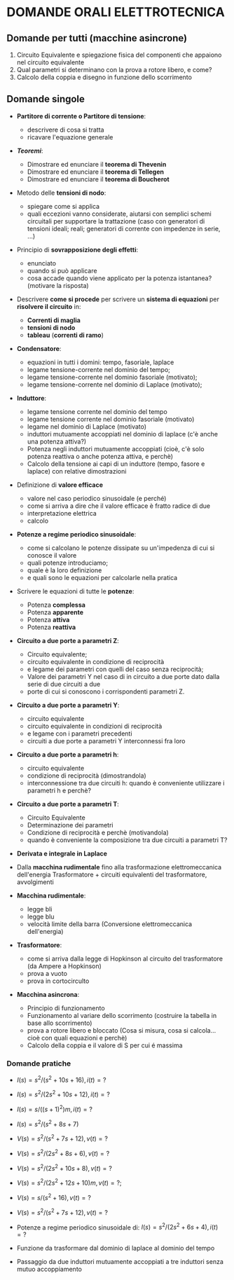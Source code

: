 # DOMANDE ORALI ELETTROTECNICA

## Domande per tutti (macchine asincrone)

1. Circuito Equivalente e spiegazione fisica del componenti che appaiono nel circuito equivalente 
2. Qual parametri si determinano con la prova a rotore libero, e come?
3. Calcolo della coppia e disegno in funzione dello scorrimento

## Domande singole


- __Partitore di corrente o Partitore di tensione__: 
  - descrivere di cosa si tratta
  - ricavare l'equazione generale

- ___Teoremi___:
  - Dimostrare ed enunciare il __teorema di Thevenin__
  - Dimostrare ed enunciare il __teorema di Tellegen__
  - Dimostrare ed enunciare il __teorema di Boucherot__


- Metodo delle __tensioni di nodo__: 
  - spiegare come si applica
  - quali eccezioni vanno considerate, aiutarsi con semplici schemi circuitali per supportare la trattazione (caso con generatori di tensioni ideali; reali; generatori di corrente con impedenze in serie, ...)


- Principio di __sovrapposizione degli effetti__: 
    - enunciato 
    - quando si può applicare
    - cosa accade quando viene applicato per la potenza istantanea? (motivare la risposta) 

  
- Descrivere __come si procede__ per scrivere un __sistema di equazioni__ per __risolvere il circuito__ in:
  - __Correnti di maglia__
  - __tensioni di nodo__
  - __tableau__ (__correnti di ramo__)


- __Condensatore__: 
  - equazioni in tutti i domini: tempo, fasoriale, laplace
  - legame tensione-corrente nel dominio del tempo; 
  - legame tensione-corrente nel dominio fasoriale (motivato); 
  - legame tensione-corrente nel dominio di Laplace (motivato);

- __Induttore__:
  - legame tensione corrente nel dominio del tempo 
  - legame tensione corrente nel dominio fasoriale (motivato) 
  - legame nel dominio di Laplace (motivato)
  - induttori mutuamente accoppiati nel dominio di laplace (c'è anche una potenza attiva?)
  -  Potenza negli induttori mutuamente accoppiati (cioè, c'è solo potenza reattiva o anche potenza attiva, e perchè)
  -  Calcolo della tensione ai capi di un induttore (tempo, fasore e laplace) con relative dimostrazioni


- Definizione di __valore efficace__ 
  - valore nel caso periodico sinusoidale (e perché)
  - come si arriva a dire che il valore efficace è fratto radice di due
  - interpretazione elettrica
  - calcolo


- __Potenze a regime periodico sinusoidale__: 
	- come si calcolano le potenze dissipate su un'impedenza di cui si conosce il valore
	- quali potenze introduciamo;
    - quale è la loro definizione
    - e quali sono le equazioni per calcolarle nella pratica


- Scrivere le equazioni di tutte le __potenze__:
  - Potenza __complessa__
  - Potenza __apparente__ 
  - Potenza __attiva__
  - Potenza __reattiva__
  

- __Circuito a due porte a parametri Z__: 
    - Circuito equivalente; 
    - circuito equivalente in condizione di reciprocità 
    - e legame dei parametri con quelli del caso senza reciprocità; 
    - Valore dei parametri Y nel caso di in circuito a due porte dato dalla serie di due circuiti a due
    - porte di cui si conoscono i corrispondenti parametri Z.
   
- __Circuito a due porte a parametri Y__: 
    - circuito equivalente
    - circuito equivalente in condizioni di reciprocità 
    - e legame con i parametri precedenti
    - circuiti a due porte a parametri Y interconnessi fra loro

  
- __Circuito a due porte a parametri h__:
	- circuito equivalente 
    - condizione di reciprocità (dimostrandola)
    - interconnessione tra due circuiti h: quando è conveniente utilizzare i parametri h e perchè?

- __Circuito a due porte a parametri T__: 
    - Circuito Equivalente
    - Determinazione dei parametri
    - Condizione di reciprocità e perchè (motivandola)
    - quando è conveniente la composizione tra due circuiti a parametri T? 


- __Derivata e integrale in Laplace__


- Dalla __macchina rudimentale__ fino alla trasformazione elettromeccanica dell'energia Trasformatore + circuiti equivalenti del trasformatore, avvolgimenti

- __Macchina rudimentale__: 
  - legge bli
  - legge blu
  - velocità limite della barra (Conversione elettromeccanica dell'energia)

- __Trasformatore__: 
  - come si arriva dalla legge di Hopkinson al circuito del trasformatore (da Ampere a Hopkinson)
  - prova a vuoto 
  - prova in cortocirculto
  
- __Macchina asincrona__:
  - Principio di funzionamento
  - Funzionamento al variare dello scorrimento (costruire la tabella in base allo scorrimento)
  - prova a rotore libero e bloccato (Cosa si misura, cosa si calcola... cioè con quali equazioni e perchè)
  - Calcolo della coppia e il valore di S per cui é massima


### Domande pratiche


- $I(s) = s^2 / (s^2+10s+16), i(t)=?$
  
- $I(s) = s^2/(2s^2+10s+12), i(t) = ?$

- $I(s) = s/((s+1)^2)m, i(t) = ?$

- $I(s) = s^2 / (s^2 + 8s + 7)$

- $V(s) = s^2 / (s^2+7s+12), v(t) =?$

- $V(s) = s^2/(2s^2 + 8s + 6), v(t) = ?$

- $V(s) = s^2 / (2s^2 + 10s + 8), v(t) = ?$

- $V(s) = s^2/(2s^2+12s+10)m, v(t) = ?;$

- $V(s) = s/(s^2+16), v(t) = ?$
  
- $V(s) = s^2/(s^2+7s+12), v(t) = ?$

- Potenze a regime periodico sinusoidale di: $I(s) = s^2/(2s^2+6s+4), i(t) = ?$


- Funzione da trasformare dal dominio di laplace al dominio del tempo
  
- Passaggio da due induttori mutuamente accoppiati a tre induttori senza mutuo accoppiamento
